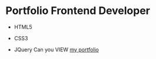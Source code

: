 # Portfolio Frontend Developer
- HTML5
* CSS3
+ JQuery
Can you VIEW [my portfolio](https://pandacasino.github.io/portfolio/)
